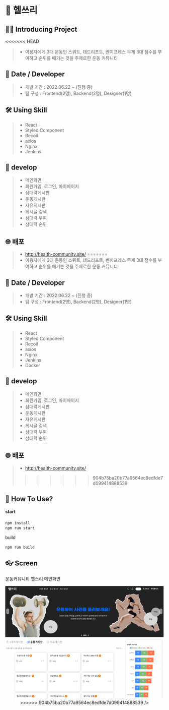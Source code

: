 # 📡 헬쓰리

## 💁‍♂️ Introducing Project

<<<<<<< HEAD
> -   이용자에게 3대 운동인 스쿼트, 데드리프트, 벤치프레스 무게 3대 점수를 부여하고 순위를 매기는 것을 주제로한 운동 커뮤니티

## 📅 Date / Developer

> -   개발 기간 : 2022.06.22 ~ (진행 중)
> -   팀 구성 : Frontend(2명), Backend(2명), Designer(1명)

## 🛠 Using Skill

> -   React
> -   Styled Component
> -   Recoil
> -   axios
> -   Nginx
> -   Jenkins

## 🧩 develop

> -   메인화면
> -   회원가입, 로그인, 마이페이지
> -   삼대력게시판
> -   운동게시판
> -   자유게시판
> -   게시글 검색
> -   삼대력 부여
> -   삼대력 순위

## 🌐 배포

> -   http://health-community.site/
=======
> - 이용자에게 3대 운동인 스쿼트, 데드리프트, 벤치프레스 무게 3대 점수를 부여하고 순위를 매기는 것을 주제로한 운동 커뮤니티

## 📅 Date / Developer

> - 개발 기간 : 2022.06.22 ~ (진행 중)
> - 팀 구성 : Frontend(2명), Backend(2명), Designer(1명)

## 🛠 Using Skill

> - React
> - Styled Component
> - Recoil
> - axios
> - Nginx
> - Jenkins
> - Docker

## 🧩 develop

> - 메인화면
> - 회원가입, 로그인, 마이페이지
> - 삼대력게시판
> - 운동게시판
> - 자유게시판
> - 게시글 검색
> - 삼대력 부여
> - 삼대력 순위

## 🌐 배포

> - http://health-community.site/
>>>>>>> 904b75ba20b77a9564ec8edfde7d099414888539

## 🔧 How To Use?

#### start

```
npm install
npm run start
```

build

```
npm run build
```

## 👓 Screen

<p>운동커뮤니티 헬스리 메인화면</p>
<center>
  <img
<<<<<<< HEAD
    src="./src/assets/images/readme_img.PNG"
=======
    src="./src/assets/images/readme_img.png"
>>>>>>> 904b75ba20b77a9564ec8edfde7d099414888539
  />
</center>
